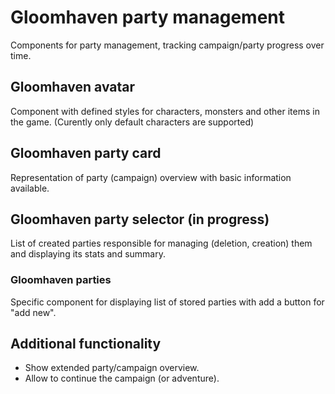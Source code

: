 # Gloomhaven party management

Components for party management, tracking campaign/party progress over time.

## Gloomhaven avatar

Component with defined styles for characters, monsters and other items in the game. (Curently only default characters are supported)

## Gloomhaven party card

Representation of party (campaign) overview with basic information available.

## Gloomhaven party selector (in progress)

List of created parties responsible for managing (deletion, creation) them and displaying its stats and summary.

### Gloomhaven parties

Specific component for displaying list of stored parties with add a button for "add new".

## Additional functionality

* Show extended party/campaign overview.
* Allow to continue the campaign (or adventure).
